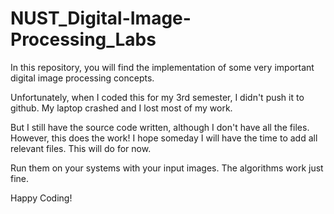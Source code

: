 # NUST_Digital-Image-Processing_Labs

In this repository, you will find the implementation of some very important digital image processing concepts.

Unfortunately, when I coded this for my 3rd semester, I didn't push it to github. My laptop crashed and I lost most of my work. 

But I still have the source code written, although I don't have all the files. However, this does the work! I hope someday I will have the time to add all relevant files. This will do for now.

Run them on your systems with your input images. The algorithms work just fine.

Happy Coding!
